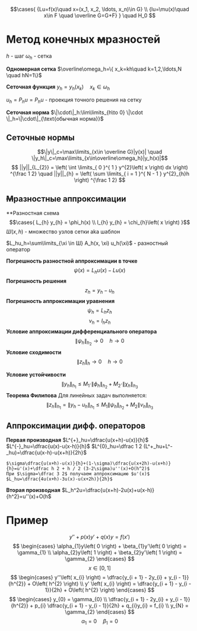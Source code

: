 $$\cases{
{Lu=f(x)\quad x=(x_1, x_2, \ldots, x_n)\in G} \\ 
{lu=\mu(x)\quad x\in F \quad \overline G=G+F}
}
\quad H_0
$$
# Метод конечных ~~м~~разностей
$h$ - шаг
$\omega_h$ - сетка

**Одномерная сетка**
	$\overline\omega_h=\{ x_k=kh\quad k=1,2,\ldots,N \quad hN=1\}$

**Сеточная функция**
	$y_h=y_h(x_k)\quad x_k\in \omega_h$

$u_h=P_h u=P_h u$ - проекция точного решения на сетку

**Сеточная норма**
	$\|\cdot\|_h:\lim\limits_{h\to 0} \|\cdot \|_h=\|\cdot\|_{\text{обычная норма}}$

## Сеточные нормы
$$\|y\|_c=\max\limits_{x\in \overline G}|y(x)| \quad \|y_h\|_с=\max\limits_{x\in\overline\omega_h}|y_h(x)|$$
$$
||y||_{L_{2}} = \left( \int \limits_{ 0 }^{ 1 } y^{2}\left( x \right) dx \right) ^{\frac 1 2} \quad ||y||_{h} = \left( \sum \limits_{ i = 1 }^{ N - 1 } y^{2}_{h}h \right) ^{\frac 1 2} 
$$
## ~~М~~разностные аппроксимации
**Разностная схема
$$\cases{
L_{h} y_{h} = \phi_h(x) \\
l_{h} y_{h} = \chi_{h}\left( x \right) 
}$$
$Ш(x, h)$ - множество узлов сетки aka шаблон

$L_hu_h=\sum\limits_{\xi \in Ш} A_h(x, \xi) u_h(\xi)$ - разностный оператор

**Погрешность разностной аппроксимации в точке**
$$\psi(x)=L_hu(x)-Lu(x)$$
**Погрешность решения**
$$z_h=y_h-u_h$$
**Погрешность аппроксимации уравнения**
$$\psi_h = L_hz_h$$
$$\nu_h = l_hz_h$$
**Условие аппроксимации дифференциального оператора**
$$\|\psi_h\|_{h_2} \to 0\quad h\to 0$$
**Условие сходимости**
$$\|z_h\|_h\to 0 \quad h\to0$$

**Условие устойчивости**
$$\|y_h\|_{h_1}\le M_1\cdot \|\phi_h\|_{h_2}+M_2\cdot \| \chi_h\|_{h_3}$$
**Теорема Филипова**
	Для линейных задач выполняется:
$$\|z_h\|_{h_1}=\|y_h-u_h\|_{h_1} \le M_1 \|\psi_h\|_{h_2}+M_2\|\nu_h\|_{h_3}$$

## Аппроксимации дифф. операторов

**Первая производная**
	$L^{+}_hu=\dfrac{u(x+h)-u(x)}{h}$
	$L^{-}_hu=\dfrac{u(x)-u(x-h)}{h}$
	$L^{0}_hu=\dfrac 1 2 (L^+_hu+L^-_hu)=\dfrac{u(x-h)-u(x+h)}{2h}$
	
	$\sigma\dfrac{u(x+h)-u(x)}{h}+(1-\sigma)\dfrac{u(x+2h)-u(x+h)}{h}=u'(x)+\dfrac h 2 + h / 2 (3-2\sigma)u''(x)+O(h^2)$
	При $\sigma=\dfrac 3 2$ получаем аппроксимацию $u'(x)$
	$L_hu=\dfrac{4u(x+h)-3u(x)-u(x+2h)}{2h}$

**Вторая производная**
	$L_h^2u=\dfrac{u(x+h)-2u(x)+u(x-h)}{h^2}=u''(x)+O(h$



# Пример
$$
y'' + p\left( x \right)  y' + q\left( x \right) y = f\left( x' \right) 
$$
$$
\begin{cases}
\alpha_{1}y\left( 0 \right)  + \beta_{1}y'\left( 0 \right) = \gamma_{1} \\
\alpha_{2}y\left( 1 \right) + \beta_{2}y'\left( 1 \right)  = \gamma_{2}
\end{cases}
$$
$$
x \in \left[ 0, 1 \right] 
$$
$$
\begin{cases}
y''\left( x_{i} \right) = \dfrac{y_{i + 1} - 2y_{i} + y_{i - 1}}{h^{2}} + O\left( h^{2} \right)  \\
y' \left( x_{i} \right)  = \dfrac{y_{i + 1} - y_{i - 1}}{2h} + O\left( h^{2} \right) 
\end{cases}
$$
$$
\begin{cases}
y_{0} = \gamma_{0} \\
\dfrac{y_{i + 1} - 2y_{i} + y_{i - 1}}{h^{2}} + p_{i} \dfrac{y_{i + 1} - y_{i - 1}}{2h} + q_{i}y_{i} = f_{i} \\
y_{N} = \gamma_{2}
\end{cases}
$$
$$
\alpha_{1} = 0 \quad \beta_{1} = 0 
$$



